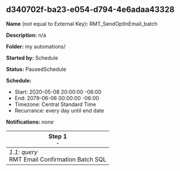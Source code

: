 ## d340702f-ba23-e054-d794-4e6adaa43328

**Name** (not equal to External Key)**:** RMT_SendOptInEmail_batch

**Description:** n/a

**Folder:** my automations/

**Started by:** Schedule

**Status:** PausedSchedule

**Schedule:**

* Start: 2020-05-08 20:00:00 -06:00
* End: 2079-06-06 00:00:00 -06:00
* Timezone: Central Standard Time
* Recurrance: every day until end date

**Notifications:** _none_


| Step 1<br>_<small>-</small>_ |
| --- |
| _1.1: query_<br>RMT Email Confirmation Batch SQL |

